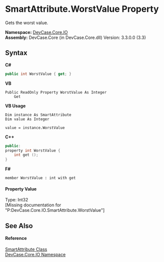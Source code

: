# SmartAttribute.WorstValue Property 
 

Gets the worst value.

**Namespace:**&nbsp;<a href="N_DevCase_Core_IO">DevCase.Core.IO</a><br />**Assembly:**&nbsp;DevCase.Core (in DevCase.Core.dll) Version: 3.3.0.0 (3.3)

## Syntax

**C#**<br />
``` C#
public int WorstValue { get; }
```

**VB**<br />
``` VB
Public ReadOnly Property WorstValue As Integer
	Get
```

**VB Usage**<br />
``` VB Usage
Dim instance As SmartAttribute
Dim value As Integer

value = instance.WorstValue

```

**C++**<br />
``` C++
public:
property int WorstValue {
	int get ();
}
```

**F#**<br />
``` F#
member WorstValue : int with get

```


#### Property Value
Type: Int32<br />\[Missing <value> documentation for "P:DevCase.Core.IO.SmartAttribute.WorstValue"\]

## See Also


#### Reference
<a href="T_DevCase_Core_IO_SmartAttribute">SmartAttribute Class</a><br /><a href="N_DevCase_Core_IO">DevCase.Core.IO Namespace</a><br />
